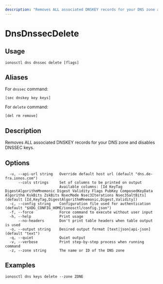 ```yaml
---
description: "Removes ALL associated DNSKEY records for your DNS zone and disables DNSSEC keys."
---
```


# DnsDnssecDelete

## Usage

```text
ionosctl dns dnssec delete [flags]
```

## Aliases

For `dnssec` command:

```text
[sec dnskey key keys]
```

For `delete` command:

```text
[del rm remove]
```

## Description

Removes ALL associated DNSKEY records for your DNS zone and disables DNSSEC keys.

## Options

```text
  -u, --api-url string   Override default host url (default "dns.de-fra.ionos.com")
      --cols strings     Set of columns to be printed on output 
                         Available columns: [Id KeyTag DigestAlgorithmMnemonic Digest Validity Flags PubKey ComposedKeyData Algorithm KskBits ZskBits NsecMode Nsec3Iterations Nsec3SaltBits] (default [Id,KeyTag,DigestAlgorithmMnemonic,Digest,Validity])
  -c, --config string    Configuration file used for authentication (default "$XDG_CONFIG_HOME/ionosctl/config.json")
  -f, --force            Force command to execute without user input
  -h, --help             Print usage
      --no-headers       Don't print table headers when table output is used
  -o, --output string    Desired output format [text|json|api-json] (default "text")
  -q, --quiet            Quiet output
  -v, --verbose          Print step-by-step process when running command
  -z, --zone string      The name or ID of the DNS zone
```

## Examples

```text
ionosctl dns keys delete --zone ZONE
```


